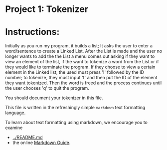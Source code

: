 Project 1: Tokenizer
====================
# Instructions:

Initially as you run my program, it builds a list; It asks the user to enter a
word/sentence to create a Linked List. After the List is made and the user no
longer wants to add the the List a menu comes out asking if they want to view
an element of the list, if the want to tokenize a word from the List or if
they would like to terminate the program. If they choose to view a certain
element in the Linked list, the used must press '!' followed by the ID number;
to tokenize, they must input 't' and then put the ID of the element they want
tokenized. Then the word is freed and the process continues until the user
chooses 'q' to quit the program.


You should document your tokenizer in this file.

This file is written in the refreshingly simple `markdown` text
formatting language.

To learn about text formatting using markdown, we encourage you to examine 
 - [../README.md](../README.md)
 - the online [Markdown Guide](https://www.markdownguide.org/).
